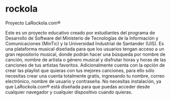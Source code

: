 # rockola

Proyecto LaRockola.com®

Este es un proyecto educativo creado por estudiantes del programa de Desarrollo de Software del Ministerio de Tecnologías de la Información y Comunicaciones (MinTic) y la Universidad Industrial de Santander  (UIS). 
Es una plataforma musical  diseñada para que los usuarios tengan acceso a un gran repositorio musical, donde podrán hacer una búsqueda por nombre de canción, nombre de artista o género musical y disfrutar horas y horas de las canciones de tus artistas favoritos. Adicionalmente cuenta con la opción de crear las playlist que quieras con tus mejores canciones, para ello sólo necesitas crear una cuenta totalmente gratis, ingresando tu nombre, correo electrónico, nombre de usuario y contraseña. 
No necesitas instalación, ya que LaRockola.com®  está diseñada para que puedas acceder desde cualquier navegador y cualquier dispositivo cuando quieras.

